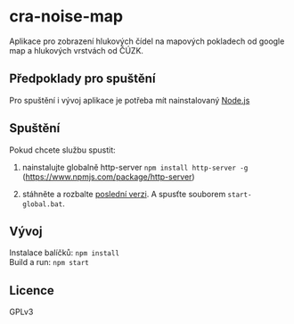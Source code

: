 # cra-noise-map

Aplikace pro zobrazení hlukových čídel na mapových pokladech od google map a hlukových vrstvách od ČÚZK.

## Předpoklady pro spuštění
Pro spuštění i vývoj aplikace je potřeba mít nainstalovaný [Node.js]

## Spuštění

Pokud chcete službu spustit: 

1. nainstalujte globalně http-server `npm install http-server -g` (https://www.npmjs.com/package/http-server) 

2. stáhněte a rozbalte [poslední verzi]. A spusťte souborem `start-global.bat`.  

## Vývoj
Instalace balíčků: `npm install`  
Build a run: `npm start`

## Licence
GPLv3

[poslední verzi]: <https://github.com/oksystem-as/cra-noise-map/releases/latest>
[Node.js]: <https://nodejs.org/en/>   
